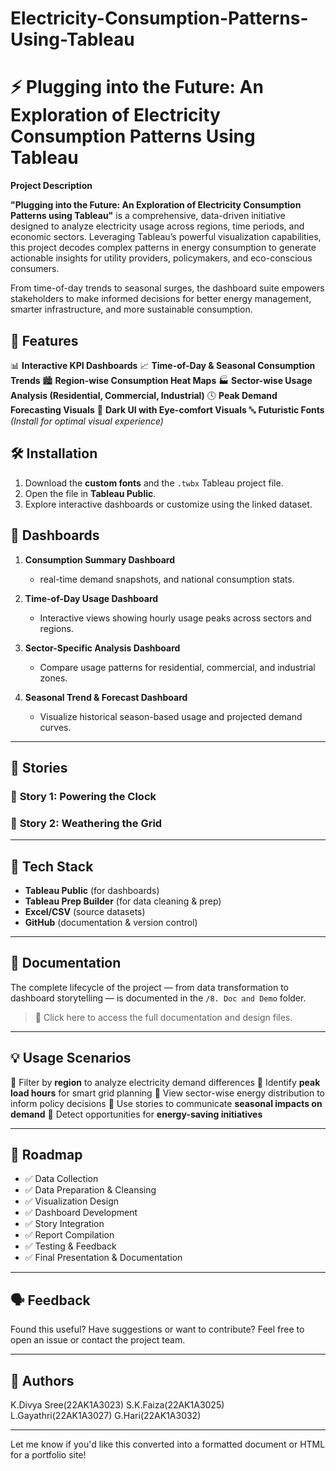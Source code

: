 # Electricity-Consumption-Patterns-Using-Tableau

 

 
# ⚡️ **Plugging into the Future: An Exploration of Electricity Consumption Patterns Using Tableau**

 

 **Project Description**

**"Plugging into the Future: An Exploration of Electricity Consumption Patterns using Tableau"** is a comprehensive, data-driven initiative designed to analyze electricity usage across regions, time periods, and economic sectors. Leveraging Tableau’s powerful visualization capabilities, this project decodes complex patterns in energy consumption to generate actionable insights for utility providers, policymakers, and eco-conscious consumers.

From time-of-day trends to seasonal surges, the dashboard suite empowers stakeholders to make informed decisions for better energy management, smarter infrastructure, and more sustainable consumption.



## 🌟 **Features**

📊 **Interactive KPI Dashboards**
📈 **Time-of-Day & Seasonal Consumption Trends**
🏙️ **Region-wise Consumption Heat Maps**
🏭 **Sector-wise Usage Analysis (Residential, Commercial, Industrial)**
🕓 **Peak Demand Forecasting Visuals**
🎨 **Dark UI with Eye-comfort Visuals**
🔤 **Futuristic Fonts** *(Install for optimal visual experience)*



## 🛠️ **Installation**

1. Download the **custom fonts** and the `.twbx` Tableau project file.
2. Open the file in **Tableau Public**.
3. Explore interactive dashboards or customize using the linked dataset.


## 📸 **Dashboards**

1. **Consumption Summary Dashboard**

   * real-time demand snapshots, and national consumption stats.

2. **Time-of-Day Usage Dashboard**

   * Interactive views showing hourly usage peaks across sectors and regions.

3. **Sector-Specific Analysis Dashboard**

   * Compare usage patterns for residential, commercial, and industrial zones.

4. **Seasonal Trend & Forecast Dashboard**

   * Visualize historical season-based usage and projected demand curves.

---

## 📖 **Stories**

### 📘 **Story 1: Powering the Clock**

 
### 📗 **Story 2: Weathering the Grid**

 

---

## 🧰 **Tech Stack**

* **Tableau Public** (for dashboards)
* **Tableau Prep Builder** (for data cleaning & prep)
* **Excel/CSV** (source datasets)
* **GitHub** (documentation & version control)

---

## 📄 **Documentation**

The complete lifecycle of the project — from data transformation to dashboard storytelling — is documented in the `/8. Doc and Demo` folder.

> 🔗 Click here to access the full documentation and design files.

---

## 💡 **Usage Scenarios**

📌 Filter by **region** to analyze electricity demand differences
📌 Identify **peak load hours** for smart grid planning
📌 View sector-wise energy distribution to inform policy decisions
📌 Use stories to communicate **seasonal impacts on demand**
📌 Detect opportunities for **energy-saving initiatives**

---

## 🚧 **Roadmap**

* ✅ Data Collection
* ✅ Data Preparation & Cleansing
* ✅ Visualization Design
* ✅ Dashboard Development
* ✅ Story Integration
* ✅ Report Compilation
* ✅ Testing & Feedback
* ✅ Final Presentation & Documentation

---

## 🗣️ **Feedback**

Found this useful? Have suggestions or want to contribute?
Feel free to open an issue or contact the project team.

---

## 👥 **Authors**
K.Divya Sree(22AK1A3023)
S.K.Faiza(22AK1A3025)
L.Gayathri(22AK1A3027)
G.Hari(22AK1A3032)


---

Let me know if you'd like this converted into a formatted document or HTML for a portfolio site!

